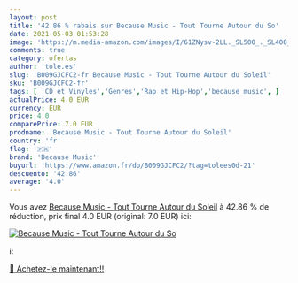 ```yaml
---
layout: post
title: '42.86 % rabais sur Because Music - Tout Tourne Autour du So'
date: 2021-05-03 01:53:28
image: 'https://m.media-amazon.com/images/I/61ZNysv-2LL._SL500_._SL400_.jpg'
comments: true
category: ofertas
author: 'tole.es'
slug: 'B009GJCFC2-fr Because Music - Tout Tourne Autour du Soleil'
sku: 'B009GJCFC2-fr'
tags: [ 'CD et Vinyles','Genres','Rap et Hip-Hop','because music', ]
actualPrice: 4.0 EUR
currency: EUR
price: 4.0
comparePrice: 7.0 EUR
prodname: 'Because Music - Tout Tourne Autour du Soleil'
country: 'fr'
flag: '🇫🇷'
brand: 'Because Music'
buyurl: 'https://www.amazon.fr/dp/B009GJCFC2/?tag=tolees0d-21'
descuento: '42.86'
average: '4.0'
---
```


Vous avez [Because Music - Tout Tourne Autour du Soleil](https://www.amazon.fr/dp/B009GJCFC2/?tag=tolees0d-21)  à  42.86 % de réduction, prix final  4.0 EUR (original: 7.0 EUR) ici:

[![Because Music - Tout Tourne Autour du So](https://m.media-amazon.com/images/I/61ZNysv-2LL._SL500_._SL400_.jpg)](https://www.amazon.fr/dp/B009GJCFC2/?tag=tolees0d-21)

ℹ️:


[🛒 Achetez-le maintenant!!](https://www.amazon.fr/dp/B009GJCFC2/?tag=tolees0d-21)
